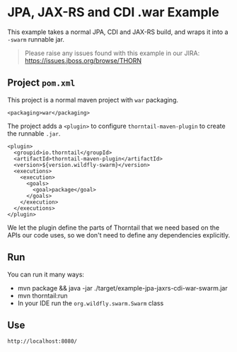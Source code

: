 # JPA, JAX-RS and CDI .war Example

This example takes a normal JPA, CDI and JAX-RS build, and wraps it into
a `-swarm` runnable jar.

> Please raise any issues found with this example in our JIRA:
> https://issues.jboss.org/browse/THORN

## Project `pom.xml`

This project is a normal maven project with `war` packaging.

    <packaging>war</packaging>

The project adds a `<plugin>` to configure `thorntail-maven-plugin` to
create the runnable `.jar`.

    <plugin>
      <groupid>io.thorntail</groupId>
      <artifactId>thorntail-maven-plugin</artifactId>
      <version>${version.wildfly-swarm}</version>
      <executions>
        <execution>
          <goals>
            <goal>package</goal>
          </goals>
        </execution>
      </executions>
    </plugin>

We let the plugin define the parts of Thorntail that we need based on the
APIs our code uses, so we don't need to define any dependencies explicitly.

## Run

You can run it many ways:

* mvn package && java -jar ./target/example-jpa-jaxrs-cdi-war-swarm.jar
* mvn thorntail:run
* In your IDE run the `org.wildfly.swarm.Swarm` class

## Use

    http://localhost:8080/
